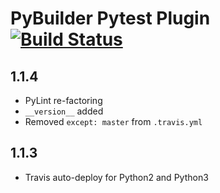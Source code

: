 PyBuilder Pytest Plugin [![Build Status](https://travis-ci.org/AlexeySanko/pybuilder_pytest.svg?branch=master)](https://travis-ci.org/AlexeySanko/pybuilder_pytest)
=======================
1.1.4
---
- PyLint re-factoring
- `__version__` added
- Removed `except: master` from `.travis.yml`

1.1.3
-----
- Travis auto-deploy for Python2 and Python3